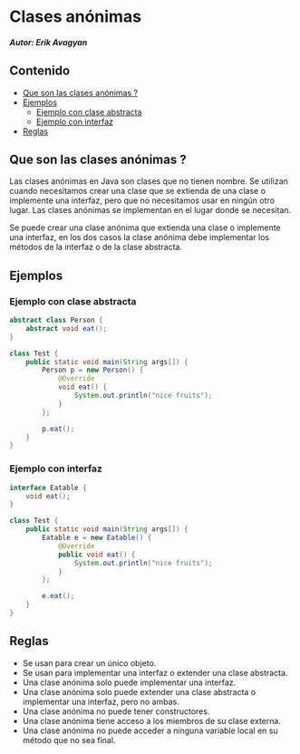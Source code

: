 # Clases anónimas
##### Autor: Erik Avagyan

## Contenido
- [Que son las clases anónimas ?](#que-son-las-clases-anónimas-)
- [Ejemplos](#ejemplo)
    - [Ejemplo con clase abstracta](#ejemplo-con-clase-abstracta)
    - [Ejemplo con interfaz](#ejemplo-con-interfaz)
- [Reglas](#reglas)

## Que son las clases anónimas ?
Las clases anónimas en Java son clases que no tienen nombre. Se utilizan cuando necesitamos crear una clase que se extienda de una clase o implemente una interfaz, pero que no necesitamos usar en ningún otro lugar. Las clases anónimas se implementan en el lugar donde se necesitan.

Se puede crear una clase anónima que extienda una clase o implemente una interfaz, en los dos casos la clase anónima debe implementar los métodos de la interfaz o de la clase abstracta.

## Ejemplos

### Ejemplo con clase abstracta
```java
abstract class Person {
    abstract void eat();
}

class Test {
    public static void main(String args[]) {
        Person p = new Person() {
            @Override
            void eat() {
                System.out.println("nice fruits");
            }
        };

        p.eat();
    }
}
```

### Ejemplo con interfaz
```java
interface Eatable {
    void eat();
}

class Test {
    public static void main(String args[]) {
        Eatable e = new Eatable() {
            @Override
            public void eat() {
                System.out.println("nice fruits");
            }
        };

        e.eat();
    }
}
```

## Reglas 
- Se usan para crear un único objeto.
- Se usan para implementar una interfaz o extender una clase abstracta.
- Una clase anónima solo puede implementar una interfaz.
- Una clase anónima solo puede extender una clase abstracta o implementar una interfaz, pero no ambas.
- Una clase anónima no puede tener constructores.
- Una clase anónima tiene acceso a los miembros de su clase externa.
- Una clase anónima no puede acceder a ninguna variable local en su método que no sea final.
